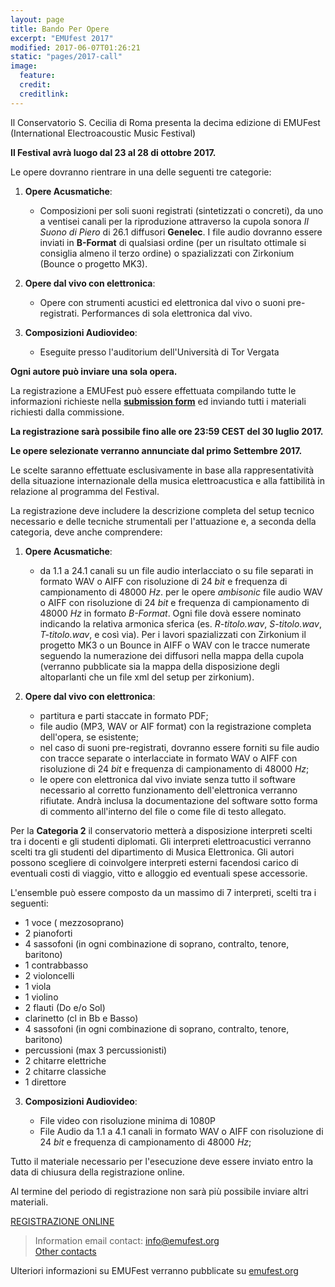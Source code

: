 ```yaml
---
layout: page
title: Bando Per Opere
excerpt: "EMUfest 2017"
modified: 2017-06-07T01:26:21
static: "pages/2017-call"
image:
  feature:
  credit:
  creditlink:
---
```


Il Conservatorio S. Cecilia di Roma presenta la decima edizione di EMUFest    
(International Electroacoustic Music Festival)

**Il Festival avrà luogo dal 23 al 28 di ottobre 2017.**

Le opere dovranno rientrare in una delle seguenti tre categorie:

 1. **Opere Acusmatiche**:
    - Composizioni per soli suoni registrati (sintetizzati o concreti), da uno a ventisei canali per la riproduzione attraverso la cupola sonora *Il Suono di Piero* di 26.1 diffusori **Genelec**. I file audio dovranno essere inviati in **B-Format** di qualsiasi ordine (per un risultato ottimale si consiglia almeno il terzo ordine) o spazializzati con Zirkonium (Bounce o progetto MK3).

2. **Opere dal vivo con elettronica**:   
    - Opere con strumenti acustici ed elettronica dal vivo o suoni pre-registrati.
    Performances di sola elettronica dal vivo.

3. **Composizioni Audiovideo**:  
    - Eseguite presso l'auditorium dell'Università di Tor Vergata


**Ogni autore può inviare una sola opera.**

La registrazione a EMUFest può essere effettuata compilando tutte le informazioni richieste nella **[submission form](https://easychair.org/conferences/?conf=emufest2017)** ed inviando tutti i materiali richiesti dalla commissione.

**La registrazione sarà possibile fino alle ore 23:59 CEST del 30 luglio 2017.**

**Le opere selezionate verranno annunciate dal primo Settembre 2017.**

Le scelte saranno effettuate esclusivamente in base alla rappresentatività della situazione internazionale della musica elettroacustica e alla fattibilità in relazione al programma del Festival.

La registrazione deve includere la descrizione completa del setup tecnico necessario e delle tecniche strumentali per l'attuazione e, a seconda della categoria, deve anche comprendere:

 1. **Opere Acusmatiche**:
    - da 1.1 a 24.1 canali su un file audio interlacciato o su file separati in formato WAV o AIFF con risoluzione di  24 *bit* e frequenza di campionamento di 48000 *Hz*.
    per le opere *ambisonic* file audio WAV o AIFF con risoluzione di  24 *bit* e frequenza di campionamento di 48000  *Hz* in formato *B-Format*. Ogni file dovà essere nominato indicando la relativa armonica sferica (es. *R-titolo.wav*, *S-titolo.wav*, *T-titolo.wav*, e così via). Per i lavori spazializzati con Zirkonium il progetto MK3 o un Bounce in AIFF o WAV con le tracce numerate seguendo la numerazione dei diffusori nella mappa della cupola (verranno pubblicate sia la mappa della disposizione degli altoparlanti che un file xml del setup per zirkonium).


 2. **Opere dal vivo con elettronica**:   
    - partitura e parti staccate in formato PDF;
    - file audio (MP3, WAV or AIF format) con la registrazione completa dell'opera, se esistente;
    - nel caso di suoni pre-registrati, dovranno essere forniti su file audio con tracce separate o interlacciate in formato WAV o AIFF con risoluzione di 24 *bit* e frequenza di campionamento di 48000 *Hz*;
    - le opere con elettronica dal vivo inviate senza tutto il software necessario al corretto funzionamento dell'elettronica verranno rifiutate. Andrà inclusa la documentazione del software sotto forma di commento all'interno del file o come file di testo allegato.

Per la **Categoria 2** il conservatorio metterà a disposizione interpreti scelti tra i docenti e gli studenti diplomati. Gli interpreti elettroacustici verranno scelti tra gli studenti del dipartimento di Musica Elettronica. Gli autori possono scegliere di coinvolgere interpreti esterni facendosi carico di eventuali costi di viaggio, vitto e alloggio ed eventuali spese accessorie.

L'ensemble può essere composto da un massimo di 7 interpreti, scelti tra i seguenti:

  - 1 voce ( mezzosoprano)
  - 2 pianoforti
  - 4 sassofoni (in ogni combinazione di soprano, contralto, tenore, baritono)
  - 1 contrabbasso
  - 2 violoncelli
  - 1 viola
  - 1 violino
  - 2 flauti (Do e/o Sol)
  - clarinetto (cl in Bb e Basso)
  - 4 sassofoni (in ogni combinazione di soprano, contralto, tenore, baritono)
  - percussioni (max 3 percussionisti)
  - 2 chitarre elettriche
  - 2 chitarre classiche
  - 1 direttore

3. **Composizioni Audiovideo**:

    - File video con risoluzione minima di 1080P
    - File Audio da 1.1 a 4.1 canali  in formato WAV o AIFF con risoluzione di 24 *bit* e frequenza di campionamento di 48000 *Hz*;

Tutto il materiale necessario per l'esecuzione deve essere inviato entro la data di chiusura della registrazione online.

Al termine del periodo di registrazione non sarà più possibile inviare altri materiali.

<div markdown="0">
  <a href="https://easychair.org/conferences/?conf=emufest2017" class="mybtn">REGISTRAZIONE ONLINE</a>
</div>

> Information email contact: [info@emufest.org](info@emufest.org)   
> [Other contacts](http://www.emufest.org/about/#contacts)

Ulteriori informazioni su EMUFest verranno pubblicate su [emufest.org](http://www.emufest.org)
